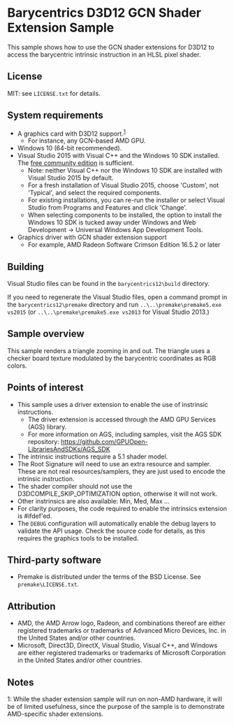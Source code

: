 Barycentrics D3D12 GCN Shader Extension Sample
==============================================

This sample shows how to use the GCN shader extensions for D3D12 to access the barycentric intrinsic instruction in an HLSL pixel shader. 

License
-------

MIT: see `LICENSE.txt` for details.

System requirements
-------------------

* A graphics card with D3D12 support.<sup>[1](#barycentrics12-footnote1)</sup> 
  * For instance, any GCN-based AMD GPU.
* Windows 10 (64-bit recommended).
* Visual Studio 2015 with Visual C++ and the Windows 10 SDK installed. The [free community edition](https://www.visualstudio.com/downloads/download-visual-studio-vs) is sufficient.
  * Note: neither Visual C++ nor the Windows 10 SDK are installed with Visual Studio 2015 by default.
  * For a fresh installation of Visual Studio 2015, choose 'Custom', not 'Typical', and select the required components.
  * For existing installations, you can re-run the installer or select Visual Studio from Programs and Features and click 'Change'.
  * When selecting components to be installed, the option to install the Windows 10 SDK is tucked away under Windows and Web Development -> Universal Windows App Development Tools.
* Graphics driver with GCN shader extension support
  * For example, AMD Radeon Software Crimson Edition 16.5.2 or later

Building
--------

Visual Studio files can be found in the `barycentrics12\build` directory.

If you need to regenerate the Visual Studio files, open a command prompt in the `barycentrics12\premake` directory and run `..\..\premake\premake5.exe vs2015` (or `..\..\premake\premake5.exe vs2013` for Visual Studio 2013.)

Sample overview
---------------

This sample renders a triangle zooming in and out. The triangle uses a checker board texture modulated by the barycentric coordinates as RGB colors.


Points of interest
------------------

* This sample uses a driver extension to enable the use of instrinsic instructions.
  * The driver extension is accessed through the AMD GPU Services (AGS) library.
  * For more information on AGS, including samples, visit the AGS SDK repository: https://github.com/GPUOpen-LibrariesAndSDKs/AGS_SDK 
* The intrinsic instructions require a 5.1 shader model.
* The Root Signature will need to use an extra resource and sampler. These are not real resources/samplers, they are just used to encode the intrinsic instruction.
* The shader compiler should not use the D3DCOMPILE_SKIP_OPTIMIZATION option, otherwise it will not work.
* Other instrinsics are also available: Min, Med, Max ...
* For clarity purposes, the code required to enable the intrinsics extension is #ifdef'ed. 
* The `DEBUG` configuration will automatically enable the debug layers to validate the API usage. Check the source code for details, as this requires the graphics tools to be installed.

Third-party software
--------------------

* Premake is distributed under the terms of the BSD License. See `premake\LICENSE.txt`.

Attribution
-----------

* AMD, the AMD Arrow logo, Radeon, and combinations thereof are either registered trademarks or trademarks of Advanced Micro Devices, Inc. in the United States and/or other countries.
* Microsoft, Direct3D, DirectX, Visual Studio, Visual C++, and Windows are either registered trademarks or trademarks of Microsoft Corporation in the United States and/or other countries.

Notes
-----

<a name="barycentrics12-footnote1">1</a>: While the shader extension sample will run on non-AMD hardware, it will be of limited usefulness, since the purpose of the sample is to demonstrate AMD-specific shader extensions.
